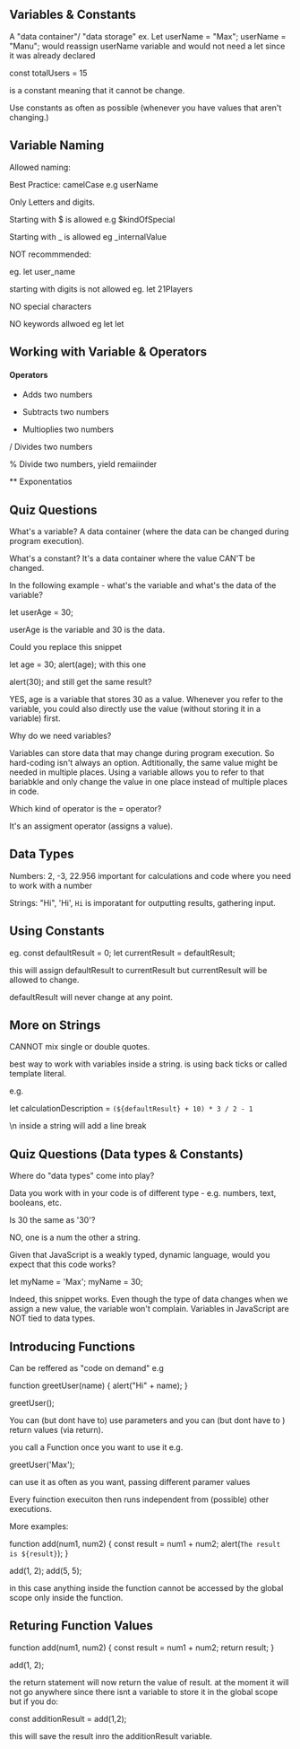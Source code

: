 ## Variables & Constants

A "data container"/ "data storage"
ex. Let userName = "Max";
userName = "Manu"; would reassign userName variable and would not need a let since it was already declared

const totalUsers = 15

is a constant meaning that it cannot be change.

Use constants as often as possible (whenever you have values that aren't changing.)

## Variable Naming

Allowed naming:

Best Practice: camelCase e.g userName

Only Letters and digits.

Starting with $ is allowed e.g $kindOfSpecial

Starting with \_ is allowed eg \_internalValue

NOT recommmended:

eg. let user_name

starting with digits is not allowed eg. let 21Players

NO special characters

NO keywords allwoed eg let let

## Working with Variable & Operators

#### Operators

- Adds two numbers

* Subtracts two numbers

- Multioplies two numbers

/ Divides two numbers

% Divide two numbers, yield remaiinder

\*\* Exponentatios

## Quiz Questions

What's a variable?
A data container (where the data can be changed during program execution).

What's a constant?
It's a data container where the value CAN'T be changed.

In the following example - what's the variable and what's the data of the variable?

let userAge = 30;

userAge is the variable and 30 is the data.

Could you replace this snippet

let age = 30;
alert(age);
with this one

alert(30);
and still get the same result?

YES, age is a variable that stores 30 as a value. Whenever you refer to the variable, you could also directly use the value (without storing it in a variable) first.

Why do we need variables?

Variables can store data that may change during program execution. So hard-coding isn't always an option. Adtitionally, the same value might be needed in multiple places. Using a variable allows you to refer to that bariabkle and only change the value in one place instead of multiple places in code.

Which kind of operator is the = operator?

It's an assigment operator (assigns a value).

## Data Types

Numbers: 2, -3, 22.956 important for calculations and code where you need to work with a number

Strings: "Hi", 'Hi', `Hi` is imporatant for outputting results, gathering input.

## Using Constants

eg. const defaultResult = 0;
let currentResult = defaultResult;

this will assign defaultResult to currentResult but currentResult will be allowed to change.

defaultResult will never change at any point.

## More on Strings

CANNOT mix single or double quotes.

best way to work with variables inside a string. is using back ticks or called template literal.

e.g.

let calculationDescription = `(${defaultResult} + 10) * 3 / 2 - 1`

\n inside a string will add a line break

## Quiz Questions (Data types & Constants)

Where do "data types" come into play?

Data you work with in your code is of different type - e.g. numbers, text, booleans, etc.

Is 30 the same as '30'?

NO, one is a num the other a string.

Given that JavaScript is a weakly typed, dynamic language, would you expect that this code works?

let myName = 'Max';
myName = 30;

Indeed, this snippet works. Even though the type of data changes when we assign a new value, the variable won't complain. Variables in JavaScript are NOT tied to data types.

## Introducing Functions

Can be reffered as "code on demand" e.g

function greetUser(name) {
alert("Hi" + name);
}

greetUser();

You can (but dont have to) use parameters and you can (but dont have to ) return values (via return).

you call a Function once you want to use it e.g.

greetUser('Max');

can use it as often as you want, passing different paramer values

Every fuinction execuiton then runs independent from (possible) other executions.

More examples:

function add(num1, num2) {
const result = num1 + num2;
alert(`The result is ${result}`);
}

add(1, 2);
add(5, 5);

in this case anything inside the function cannot be accessed by the global scope only inside the function.

## Returing Function Values

function add(num1, num2) {
const result = num1 + num2;
return result;
}

add(1, 2);

the return statement will now return the value of result. at the moment it will not go anywhere since there isnt a variable to store it in the global scope but if you do:

const additionResult = add(1,2);

this will save the result inro the additionResult variable.
